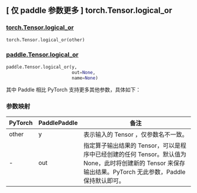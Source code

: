 ## [ 仅 paddle 参数更多 ] torch.Tensor.logical_or

### [torch.Tensor.logical_or](https://pytorch.org/docs/stable/generated/torch.Tensor.logical_or.html)

```python
torch.Tensor.logical_or(other)
```

### [paddle.Tensor.logical_or](https://www.paddlepaddle.org.cn/documentation/docs/zh/develop/api/paddle/Tensor_cn.html#logical-or-y-out-none-name-none)

```python
paddle.Tensor.logical_or(y,
                         out=None,
                         name=None)
```

其中 Paddle 相比 PyTorch 支持更多其他参数，具体如下：

### 参数映射

| PyTorch | PaddlePaddle | 备注                                          |
| ------- | ------------ | --------------------------------------------- |
| other   | y            | 表示输入的 Tensor ，仅参数名不一致。 |
| -   | out            | 指定算子输出结果的 Tensor，可以是程序中已经创建的任何 Tensor。默认值为 None，此时将创建新的 Tensor 来保存输出结果。PyTorch 无此参数，Paddle 保持默认即可。|
